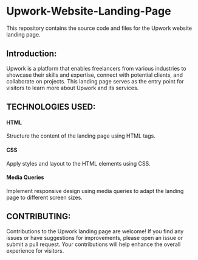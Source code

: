 # Upwork-Website-Landing-Page
This repository contains the source code and files for the Upwork website landing page.
## Introduction:
Upwork is a platform that enables freelancers from various industries to showcase their skills and expertise, connect with potential clients,
and collaborate on projects. This landing page serves as the entry point for visitors to learn more about Upwork and its services.
## TECHNOLOGIES USED:
#### HTML
Structure the content of the landing page using HTML tags.
#### CSS
Apply styles and layout to the HTML elements using CSS.
#### Media Queries
Implement responsive design using media queries to adapt the landing page to different screen sizes.
## CONTRIBUTING:
Contributions to the Upwork landing page are welcome! If you find any issues or have suggestions for improvements, please open an issue or submit a pull request. 
Your contributions will help enhance the overall experience for visitors.
